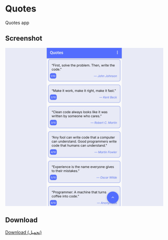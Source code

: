 # Quotes
Quotes app

## Screenshot
![screenshot](screenshot.jpg)

## Download
[Download (تحميل)](Quotes.apk)
